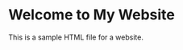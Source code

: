 <!DOCTYPE html>
<html>
<head>
  <title>My Website</title>
</head>
<body>
  <h1>Welcome to My Website</h1>
  <p>This is a sample HTML file for a website.</p>
</body>
</html>